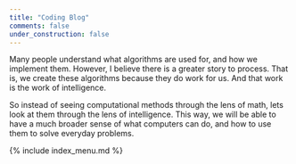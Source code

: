 ```yaml
---
title: "Coding Blog"
comments: false
under_construction: false
---
```


Many people understand what algorithms are used for, and how we implement them. However, I believe there is a greater story to process. That is, we create these algorithms because they do work for us. And that work is the work of intelligence.

So instead of seeing computational methods through the lens of math, lets look at them through the lens of intelligence. This way, we will be able to have a much broader sense of what computers can do, and how to use them to solve everyday problems. 

{% include index_menu.md %}
